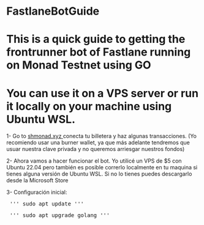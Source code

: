 # FastlaneBotGuide

# This is a quick guide to getting the frontrunner bot of Fastlane running on Monad Testnet using GO
# You can use it on a VPS server or run it locally on your machine using Ubuntu WSL.

1- Go to [shmonad.xyz ](https://www.shmonad.xyz/frontrunner) conecta tu billetera y haz algunas transacciones. (Yo recomiendo usar una burner wallet, ya que más adelante tendremos que usuar nuestra clave privada y no queremos arriesgar nuestros fondos)

2- Ahora vamos a hacer funcionar el bot. Yo utilicé un VPS de $5 con Ubuntu 22.04 pero también es posible correrlo localmente en tu maquina si tienes alguna versión de Ubuntu WSL. Si no lo tienes puedes descargarlo desde la Microsoft Store

3- Configuración inicial:

<pre> ''' sudo apt update ''' </pre>
<pre> ''' sudo apt upgrade golang ''' </pre>





